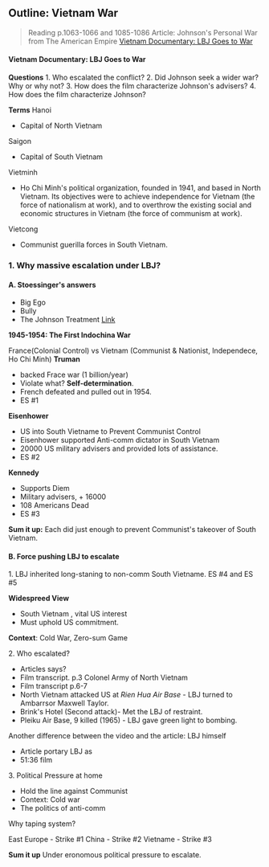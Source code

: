 ## Outline: Vietnam War

>Reading
p.1063-1066 and 1085-1086
Article: Johnson's Personal War from The American Empire
[Vietnam Documentary: LBJ Goes to War](https://www.youtube.com/watch?v=He7cukt6a-w)

#### Vietnam Documentary: LBJ Goes to War
**Questions**
1\. Who escalated the conflict?
2\. Did Johnson seek a wider war? Why or why not?
3\. How does the film characterize Johnson's advisers?
4\. How does the film characterize Johnson?

**Terms**
Hanoi
+ Capital of North Vietnam

Saigon
+ Capital of South Vietnam

Vietminh
+ Ho Chi Minh's political organization, founded in 1941, and based in North Vietnam. Its objectives were to achieve independence for Vietnam (the force of nationalism at work), and to overthrow the existing social and economic structures in Vietnam (the force of communism at work).

Vietcong
+ Communist guerilla forces in South Vietnam.

### 1. Why massive escalation under LBJ?

#### A. Stoessinger's answers
+ Big Ego
+ Bully
+ The Johnson Treatment [Link](https://en.wikipedia.org/wiki/Lyndon_B._Johnson)

**1945-1954: The First Indochina War**

France(Colonial Control) vs Vietnam (Communist & Nationist, Independece, Ho Chi Minh)
**Truman**
+ backed Frace war (1 billion/year)
+ Violate what? **Self-determination**.
+ French defeated and pulled out in 1954.
+ ES #1

**Eisenhower**
+ US into South Vietname to Prevent Communist Control
+ Eisenhower supported Anti-comm dictator in South Vietnam
+ 20000 US military advisers and provided lots of assistance.
+ ES #2

**Kennedy**
+ Supports Diem
+ Military advisers, + 16000
+ 108 Americans Dead
+ ES #3

**Sum it up:**
Each did just enough to prevent Communist's takeover of South Vietnam.

#### B. Force pushing LBJ to escalate
1\. LBJ inherited long-staning to non-comm South Vietname.
ES #4 and ES #5

**Widespreed View**
+ South Vietnam , vital US interest
+ Must uphold US commitment.

**Context**: Cold War, Zero-sum Game

2\. Who escalated?
+ Articles says?
+ Film transcript. p.3 Colonel Army of North Vietnam
+ Film transcript p.6-7
+ North Vietnam attacked US at _Rien Hua Air Base_ - LBJ turned to Ambarrsor Maxwell Taylor.
+ Brink's Hotel (Second attack)- Met the LBJ of restraint.
+ Pleiku Air Base, 9 killed (1965) - LBJ gave green light to bombing.

Another difference between the video and the article: LBJ himself
+ Article portary LBJ as
+ 51:36 film

3\. Political Pressure at home
+ Hold the line against Communist
+ Context: Cold war
+ The politics of anti-comm

Why taping system?

East Europe - Strike #1
China - Strike #2
Vietname - Strike #3

**Sum it up**
Under eronomous political pressure to escalate.
